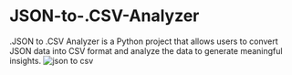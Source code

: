 # JSON-to-.CSV-Analyzer
.JSON to .CSV Analyzer is a Python project that allows users to convert JSON data into CSV format and analyze the data to generate meaningful insights.
![json to csv](https://user-images.githubusercontent.com/68727612/229585554-b3d55dab-e620-4160-9c0f-8c82c0382f54.PNG)

